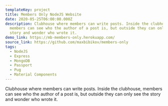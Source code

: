 ```yaml
---
templateKey: project
title: Members Only NodeJS Website
date: 2020-05-25T06:00:00.000Z
description: Clubhouse where members can write posts. Inside the clubhouse,
  members can see who the author of a post is, but outside they can only see the
  story and wonder who wrote it.
demo_link: https://mb-members-only.herokuapp.com/
source_link: https://github.com/maxbibikov/members-only
tags:
  - NodeJS
  - Express
  - MongoDB
  - Passport
  - Pug
  - Material Components
---
```

Clubhouse where members can write posts. Inside the clubhouse, members can see who the author of a post is, but outside they can only see the story and wonder who wrote it.